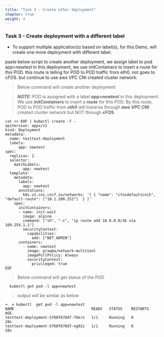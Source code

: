 ```yaml
---
title: "Task 3 - Create other deployment"
chapter: true
weight: 4
---
```


### Task 3 - Create deployment with a different label

* To support multiple application(s) based on label(s), for this Demo, will create one more deployment with different label.

paste below script to create another deployment, we assign label to pod app=newtest 
in this deployment, we use initContainers to insert a route for this POD.  this route is telling for POD to POD traffic from eth0. not goes to cFOS. but continue to use aws VPC CNI created cluster network. 

> Below command will create another deployment

> **_NOTE:_**  POD is assigned with a label ***app=newtest*** in this deployment. We use ***initContainers*** to insert a ***route*** for this POD. By this route, POD to POD traffic from ***eth0*** will traverse through ***aws VPC CNI*** created cluster network but NOT through **cFOS**.

```
cat << EOF | kubectl create -f -
apiVersion: apps/v1
kind: Deployment
metadata:
  name: testtest-deployment
  labels:
      app: newtest
spec:
  replicas: 2
  selector:
    matchLabels:
        app: newtest
  template:
    metadata:
      labels:
        app: newtest
      annotations:
        k8s.v1.cni.cncf.io/networks: '[ { "name": "cfosdefaultcni5",  "default-route": ["10.1.200.252"]  } ]'
    spec:
      initContainers:
      - name: init-wait
        image: alpine
        command: ["sh", "-c", "ip route add 10.0.0.0/16 via 169.254.1.1"]
        securityContext:
          capabilities:
            add: ["NET_ADMIN"]
      containers:
        - name: newtest
          image: praqma/network-multitool
          imagePullPolicy: Always
          securityContext:
            privileged: true
EOF
```

> Below command will get status of the POD

```
  kubectl get pod -l app=newtest
````

> output will be similar as below

```
➜  ✗ kubectl  get pod -l app=newtest
NAME                                   READY   STATUS    RESTARTS   AGE
testtest-deployment-5768f678d7-76krs   1/1     Running   0          28s
testtest-deployment-5768f678d7-ng92z   1/1     Running   0          28s
```